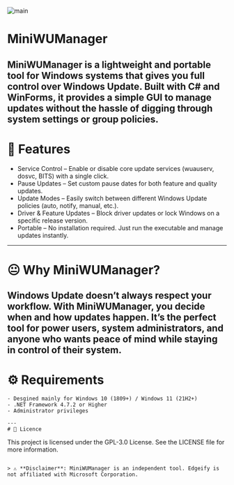![main](https://github.com/user-attachments/assets/54d3310e-b116-4258-806e-94bc7be7bbab)

# MiniWUManager
MiniWUManager is a lightweight and portable tool for Windows systems that gives you full control over Windows Update.
Built with C# and WinForms, it provides a simple GUI to manage updates without the hassle of digging through system settings or group policies.
---
# 🎯 Features

- Service Control – Enable or disable core update services (wuauserv, dosvc, BITS) with a single click.
- Pause Updates – Set custom pause dates for both feature and quality updates.
- Update Modes – Easily switch between different Windows Update policies (auto, notify, manual, etc.).
- Driver & Feature Updates – Block driver updates or lock Windows on a specific release version.
- Portable – No installation required. Just run the executable and manage updates instantly.
---
# 😐 Why MiniWUManager?

Windows Update doesn’t always respect your workflow. With MiniWUManager, you decide when and how updates happen.
It’s the perfect tool for power users, system administrators, and anyone who wants peace of mind while staying in control of their system.
---
# ⚙️ Requirements
```
- Desgined mainly for Windows 10 (1809+) / Windows 11 (21H2+)
- .NET Framework 4.7.2 or Higher
- Administrator privileges
```
```
---
# 📜 Licence
```
This project is licensed under the GPL-3.0 License. See the LICENSE file for more information.
```

> ⚠️ **Disclaimer**: MiniWUManager is an independent tool. Edgeify is not affiliated with Microsoft Corporation.
